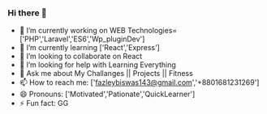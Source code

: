### Hi there 👋

<!-- 
**Fzrabbi/Fzrabbi** is a ✨ _special_ ✨ repository because its `README.md` (this file) appears on your GitHub profile.

Here are some ideas to get you started: -->

- 🔭 I’m currently working on WEB Technologies=['PHP','Laravel','ES6','Wp_pluginDev']
- 🌱 I’m currently learning ['React','Express']
- 👯 I’m looking to collaborate on React
- 🤔 I’m looking for help with Learning Everything
- 💬 Ask me about My Challanges || Projects || Fitness
- 📫 How to reach me: ['fazleybiswas143@gmail.com','+8801681231269']
- 😄 Pronouns: ['Motivated','Pationate','QuickLearner'] 
- ⚡ Fun fact: GG

